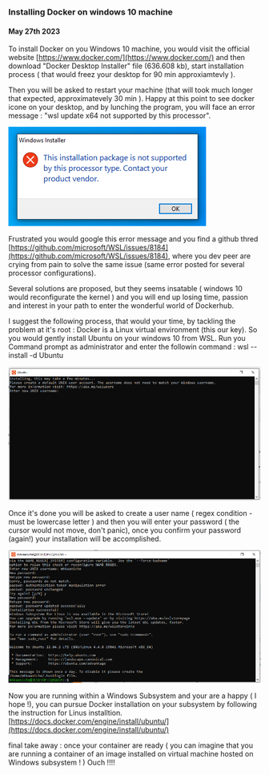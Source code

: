 <h3> Installing Docker on windows 10 machine </h3>
<h4> May 27th 2023 </h4>


To install Docker on you Windows 10 machine, you would visit the official website [https://www.docker.com/](https://www.docker.com/)
and then download "Docker Desktop Installer" file (636.608 kb), start installation process ( that would freez your desktop for 90 min approxiamtevly ).

Then you will be asked to restart your machine (that will took much longer that expected, approximatevely 30 min ).
Happy at this point to see docker icone on your desktop, and by lunching the program, you will face an error message : 
 "wsl update x64 not supported by this processor".
 
 ![Install docker/Error message Windows 10.png](https://raw.githubusercontent.com/MHKAANICHE/MHKAANICHE/main/Install%20docker/Error%20message%20Windows%2010.PNG)
 
Frustrated you would google this error message and you find a github thred [https://github.com/microsoft/WSL/issues/8184](https://github.com/microsoft/WSL/issues/8184), where you dev peer 
are crying from pain to solve the same issue (same error posted for several processor configurations). 

Several solutions are proposed, but they seems insatable ( windows 10 would reconfigurate the kernel ) and you will end up losing time, passion and interest
in your path to enter the wonderful world of Dockerhub. 

I suggest the following process, that would your time, by tackling the problem at it's root :  Docker is a Linux virtual environment (this our key).
So you would gently install Ubuntu on your windows 10 from WSL.
Run you Command prompt as administrator and enter the followin command : 
wsl --install -d Ubuntu

![Install docker/Ubuntu installation.png](https://raw.githubusercontent.com/MHKAANICHE/MHKAANICHE/main/Install%20docker/Ubuntu%20installation.PNG)

Once it's done you will be asked to create a user name ( regex condition - must be lowercase letter ) and then you will enter your password ( the cursor would not 
move, don't panic), once you confirm your password (again!) your installation will be accomplished.

![Install docker/install ubuto user.png](https://raw.githubusercontent.com/MHKAANICHE/MHKAANICHE/main/Install%20docker/install%20ubuto%20user.PNG)

Now you are running within a Windows Subsystem and your are a happy ( I hope !), you can pursue Docker installation on your subsystem by following the instruction for Linus installtion. 
[https://docs.docker.com/engine/install/ubuntu/](https://docs.docker.com/engine/install/ubuntu/)

final take away : once your container are ready ( you can imagine that you are running a container of an image installed on virtual machine hosted on Windows subsystem ! ) Ouch !!!!  


